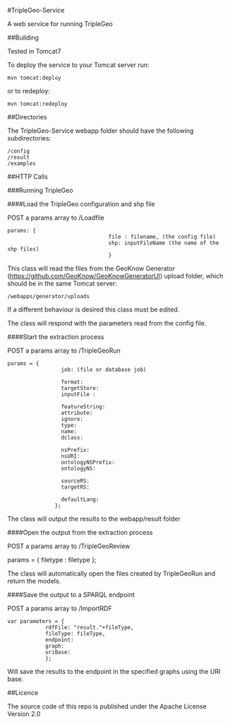 #TripleGeo-Service

A web service for running TripleGeo

##Building

Tested in Tomcat7

To deploy the service to your Tomcat server run:

	mvn tomcat:deploy
	
or to redeploy:

	mvn tomcat:redeploy
	
##Directories
	
The TripleGeo-Service webapp folder should have the following subdirectories:

	/config
	/result
	/examples

##HTTP Calls

###Running TripleGeo

####Load the TripleGeo configuration and shp file

POST a params array to /Loadfile

	params: {
									file : filename, (the config file)
									shp: inputFileName (the name of the shp files)
									}

This class will read the files from the GeoKnow Generator (https://github.com/GeoKnow/GeoKnowGeneratorUI) upload 
folder, which should be in the same Tomcat server:

	/webapps/generator/uploads
	
If a different behaviour is desired this class must be edited.

The class will respond with the parameters read from the config file.
				 	
####Start the extraction process

POST a params array to /TripleGeoRun

	params = {
					 job: (file or database job)
					
					 format: 
					 targetStore: 
					 inputFile : 
					 
					 featureString: 
					 attribute: 
					 ignore: 
					 type: 
					 name: 
					 dclass: 
					 
					 nsPrefix: 
					 nsURI: 
					 ontologyNSPrefix: 
					 ontologyNS: 
					 
					 sourceRS: 
					 targetRS: 
					 
					 defaultLang: 
				   };
	
The class will output the results to the webapp/result folder
	
####Open the output from the extraction process

POST a params array to /TripleGeoReview

  params = { filetype : filetype };

The class will automatically open the files created by TripleGeoRun and return the models.

	
####Save the output to a SPARQL endpoint
	
POST a params array to /ImportRDF

	var parameters = {
		        rdfFile: "result."+fileType,
		        fileType: fileType,
		        endpoint: 
		        graph:  
		        uriBase:
		      	};
		
Will save the results to the endpoint in the specified graphs using the URI base.

##Licence

The source code of this repo is published under the Apache License Version 2.0

